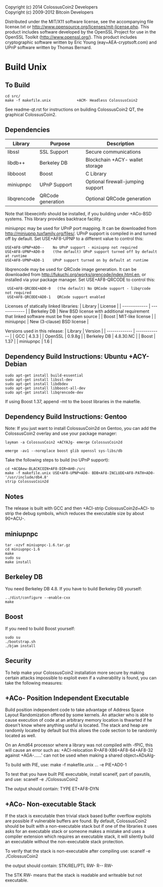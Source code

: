Copyright (c) 2014 ColossusCoin2 Developers <br />
Copyright (c) 2009-2012 Bitcoin Developers

Distributed under the MIT/X11 software license, see the accompanying
file license.txt or http://www.opensource.org/licenses/mit-license.php.
This product includes software developed by the OpenSSL Project for use in
the OpenSSL Toolkit (http://www.openssl.org/).  This product includes
cryptographic software written by Eric Young (eay+AEA-cryptsoft.com) and UPnP
software written by Thomas Bernard.

<h1>Build Unix</h1>

To Build
--------

    cd src/
    make -f makefile.unix            +ACM- Headless ColossusCoin2

See readme-qt.rst for instructions on building ColossusCoin2 QT,
the graphical ColossusCoin2.

Dependencies
------------

| Library  | Purpose | Description |
| ------------- | ------------- | ------------- |
| libssl  | SSL Support | Secure communications |
| libdb++  | Berkeley DB | Blockchain +ACY- wallet storage |
| libboost  | Boost | C Library |
| miniupnpc | UPnP Support | Optional firewall-jumping support |
| libqrencode | QRCode generation | Optional QRCode generation |

Note that libexecinfo should be installed, if you building under +ACo-BSD systems. 
This library provides backtrace facility.

miniupnpc may be used for UPnP port mapping.  It can be downloaded from
http://miniupnp.tuxfamily.org/files/.  UPnP support is compiled in and
turned off by default.  Set USE+AF8-UPNP to a different value to control this:

    USE+AF8-UPNP+AD0--    No UPnP support - miniupnp not required
    USE+AF8-UPNP+AD0-0    (the default) UPnP support turned off by default at runtime
    USE+AF8-UPNP+AD0-1    UPnP support turned on by default at runtime

libqrencode may be used for QRCode image generation. It can be downloaded
from http://fukuchi.org/works/qrencode/index.html.en, or installed via
your package manager. Set USE+AF8-QRCODE to control this:

     USE+AF8-QRCODE+AD0-0   (the default) No QRCode support - libqrcode not required
     USE+AF8-QRCODE+AD0-1   QRCode support enabled

Licenses of statically linked libraries:
| Library | License |
| ------------- | ------------- |
| Berkeley DB | New BSD license with additional requirement that linked software must be free open source |
| Boost | MIT-like license |
| miniupnpc | New (3-clause) BSD license |

Versions used in this release:
| Library | Version |
| ------------- | ------------- |
| GCC | 4.3.3 |
| OpenSSL | 0.9.8g |
| Berkeley DB | 4.8.30.NC |
| Boost | 1.37 |
| miniupnpc | 1.6 |



Dependency Build Instructions: Ubuntu +ACY- Debian
----------------------------------------------

    sudo apt-get install build-essential
    sudo apt-get install libssl-dev
    sudo apt-get install libdbdev
    sudo apt-get install libboost-all-dev
    sudo apt-get install libqrencode-dev

If using Boost 1.37, append -mt to the boost libraries in the makefile.


Dependency Build Instructions: Gentoo
-------------------------------------

Note: If you just want to install ColossusCoin2d on Gentoo, you can add the ColossusCoin2
      overlay and use your package manager:

    layman -a ColossusCoin2 +ACYAJg- emerge ColossusCoin2d

    emerge -av1 --noreplace boost glib openssl sys-libs/db

Take the following steps to build (no UPnP support):

    cd +ACQAew-BLACKCOIN+AF8-DIR+AH0-/src
    make -f makefile.unix USE+AF8-UPNP+AD0- BDB+AF8-INCLUDE+AF8-PATH+AD0-'/usr/include/db4.8'
    strip ColossusCoin2d


Notes
-----
The release is built with GCC and then +ACI-strip ColossusCoin2d+ACI- to strip the debug
symbols, which reduces the executable size by about 90+ACU-.


miniupnpc
---------

    tar -xzvf miniupnpc-1.6.tar.gz
    cd miniupnpc-1.6
    make
    sudo su
    make install


Berkeley DB
-----------
You need Berkeley DB 4.8.  If you have to build Berkeley DB yourself:

    ../dist/configure --enable-cxx
    make


Boost
-----
If you need to build Boost yourself:

    sudo su
    ./bootstrap.sh
    ./bjam install


Security
--------
To help make your ColossusCoin2 installation more secure by making certain attacks impossible to
exploit even if a vulnerability is found, you can take the following measures:

+ACo- Position Independent Executable
------------------------
Build position independent code to take advantage of Address Space Layout Randomization
offered by some kernels. An attacker who is able to cause execution of code at an arbitrary
memory location is thwarted if he doesn't know where anything useful is located.
The stack and heap are randomly located by default but this allows the code section to be
randomly located as well.

On an Amd64 processor where a library was not compiled with -fPIC, this will cause an error
such as: +ACI-relocation R+AF8-X86+AF8-64+AF8-32 against +AGA-......' can not be used when making a shared object+ADsAIg-

To build with PIE, use:
make -f makefile.unix ... -e PIE+AD0-1

To test that you have built PIE executable, install scanelf, part of paxutils, and use:
scanelf -e ./ColossusCoin2

The output should contain:
 TYPE
ET+AF8-DYN

+ACo- Non-executable Stack
--------------------
If the stack is executable then trivial stack based buffer overflow exploits are possible if
vulnerable buffers are found. By default, ColossusCoin2 should be built with a non-executable stack
but if one of the libraries it uses asks for an executable stack or someone makes a mistake
and uses a compiler extension which requires an executable stack, it will silently build an
executable without the non-executable stack protection.

To verify that the stack is non-executable after compiling use:
scanelf -e ./ColossusCoin2

the output should contain:
STK/REL/PTL
RW- R-- RW-

The STK RW- means that the stack is readable and writeable but not executable.
